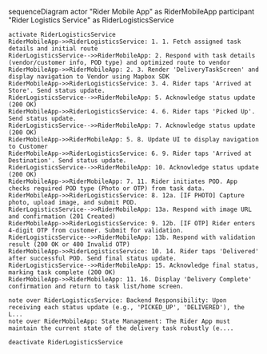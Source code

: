 sequenceDiagram
    actor "Rider Mobile App" as RiderMobileApp
    participant "Rider Logistics Service" as RiderLogisticsService

    activate RiderLogisticsService
    RiderMobileApp->>RiderLogisticsService: 1. 1. Fetch assigned task details and initial route
    RiderLogisticsService-->>RiderMobileApp: 2. Respond with task details (vendor/customer info, POD type) and optimized route to vendor
    RiderMobileApp->>RiderMobileApp: 2. 3. Render 'DeliveryTaskScreen' and display navigation to Vendor using Mapbox SDK
    RiderMobileApp->>RiderLogisticsService: 3. 4. Rider taps 'Arrived at Store'. Send status update.
    RiderLogisticsService-->>RiderMobileApp: 5. Acknowledge status update (200 OK)
    RiderMobileApp->>RiderLogisticsService: 4. 6. Rider taps 'Picked Up'. Send status update.
    RiderLogisticsService-->>RiderMobileApp: 7. Acknowledge status update (200 OK)
    RiderMobileApp->>RiderMobileApp: 5. 8. Update UI to display navigation to Customer
    RiderMobileApp->>RiderLogisticsService: 6. 9. Rider taps 'Arrived at Destination'. Send status update.
    RiderLogisticsService-->>RiderMobileApp: 10. Acknowledge status update (200 OK)
    RiderMobileApp->>RiderMobileApp: 7. 11. Rider initiates POD. App checks required POD type (Photo or OTP) from task data.
    RiderMobileApp->>RiderLogisticsService: 8. 12a. [IF PHOTO] Capture photo, upload image, and submit POD.
    RiderLogisticsService-->>RiderMobileApp: 13a. Respond with image URL and confirmation (201 Created)
    RiderMobileApp->>RiderLogisticsService: 9. 12b. [IF OTP] Rider enters 4-digit OTP from customer. Submit for validation.
    RiderLogisticsService-->>RiderMobileApp: 13b. Respond with validation result (200 OK or 400 Invalid OTP)
    RiderMobileApp->>RiderLogisticsService: 10. 14. Rider taps 'Delivered' after successful POD. Send final status update.
    RiderLogisticsService-->>RiderMobileApp: 15. Acknowledge final status, marking task complete (200 OK)
    RiderMobileApp->>RiderMobileApp: 11. 16. Display 'Delivery Complete' confirmation and return to task list/home screen.

    note over RiderLogisticsService: Backend Responsibility: Upon receiving each status update (e.g., 'PICKED_UP', 'DELIVERED'), the L...
    note over RiderMobileApp: State Management: The Rider App must maintain the current state of the delivery task robustly (e....

    deactivate RiderLogisticsService
